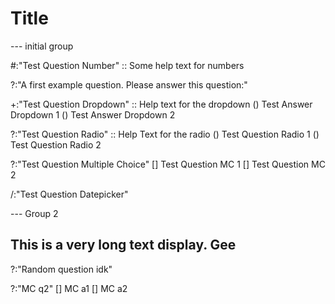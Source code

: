 # Title

--- initial group

#:"Test Question Number"
:: Some help text for numbers

?:"A first example question. Please answer this question:"

+:"Test Question Dropdown"
:: Help text for the dropdown
() Test Answer Dropdown 1
() Test Answer Dropdown 2

?:"Test Question Radio"
:: Help Text for the radio
() Test Question Radio 1
() Test Question Radio 2

?:"Test Question Multiple Choice"
[] Test Question MC 1
[] Test Question MC 2

/:"Test Question Datepicker"

--- Group 2

## This is a very long text display. Gee

?:"Random question idk"

?:"MC q2"
[] MC a1
[] MC a2
